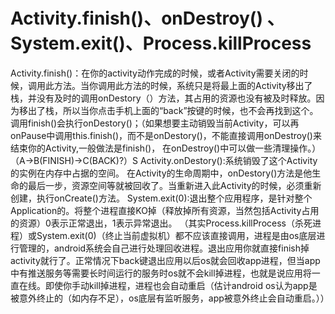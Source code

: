# Activity.finish()、onDestroy() 、System.exit()、Process.killProcess

Activity.finish()：在你的activity动作完成的时候，或者Activity需要关闭的时候，调用此方法。当你调用此方法的时候，系统只是将最上面的Activity移出了栈，并没有及时的调用onDestory（）方法，其占用的资源也没有被及时释放。因为移出了栈，所以当你点击手机上面的“back”按键的时候，也不会再找到这个。调用finish()会执行onDestory()；（如果想要主动销毁当前Activity，可以再onPause中调用this.finish()，而不是onDestory()，不能直接调用onDestroy()来结束你的Activity,一般做法是finish()， 在onDestroy()中可以做一些清理操作。）
（A->B(FINISH)->C(BACK)?）S
Activity.onDestory():系统销毁了这个Activity的实例在内存中占据的空间。
在Activity的生命周期中，onDestory()方法是他生命的最后一步，资源空间等就被回收了。当重新进入此Activity的时候，必须重新创建，执行onCreate()方法。
System.exit(0):退出整个应用程序，是针对整个Application的。将整个进程直接KO掉（释放掉所有资源，当然包括Activity占用的资源）0表示正常退出，1表示异常退出。
（其实Process.killProcess（杀死进程）或System.exit(0)（终止当前虚拟机）都不应该直接调用，进程是由os底层进行管理的，android系统会自己进行处理回收进程。退出应用你就直接finish掉activity就行了。正常情况下back键退出应用以后os就会回收app进程，但当app中有推送服务等需要长时间运行的服务时os就不会kill掉进程，也就是说应用将一直在线。即使你手动kill掉进程，进程也会自动重启（估计android os认为app是被意外终止的（如内存不足），os底层有监听服务，app被意外终止会自动重启。））
